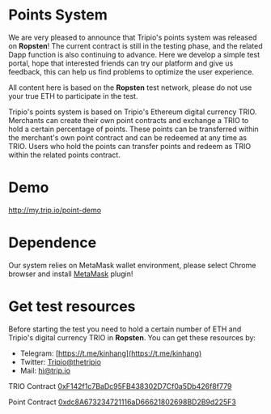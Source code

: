 # Points System
We are very pleased to announce that Tripio's points system was released on **Ropsten**! The current contract is still in the testing phase, and the related Dapp function is also continuing to advance. Here we develop a simple test portal, hope that interested friends can try our platform and give us feedback, this can help us find problems to optimize the user experience. 

All content here is based on the **Ropsten** test network, please do not use your true ETH to participate in the test. 

Tripio's points system is based on Tripio's Ethereum digital currency TRIO. Merchants can create their own point contracts and exchange a TRIO to hold a certain percentage of points. These points can be transferred within the merchant's own point contract and can be redeemed at any time as TRIO. Users who hold the points can transfer points and redeem as TRIO within the related points contract.

# Demo

http://my.trip.io/point-demo

# Dependence
Our system relies on MetaMask wallet environment, please select Chrome browser and install [MetaMask](https://chrome.google.com/webstore/detail/metamask/nkbihfbeogaeaoehlefnkodbefgpgknn) plugin!

# Get test resources
Before starting the test you need to hold a certain number of ETH and Tripio's digital currency TRIO in **Ropsten**. You can get these resources by:

* Telegram: [https://t.me/kinhang](https://t.me/kinhang)
* Twitter: [Tripio@thetripio](Tripio@thetripio)
* Mail: [hi@trip.io](hi@trip.io)

TRIO Contract [0xF142f1c7BaDc95FB438302D7Cf0a5Db426f8f779](https://ropsten.etherscan.io/address/0xF142f1c7BaDc95FB438302D7Cf0a5Db426f8f779)

Point Contract [0xdc8A673234721116aD66621802698BD2B9d225F3](https://ropsten.etherscan.io/address/0xdc8A673234721116aD66621802698BD2B9d225F3)
